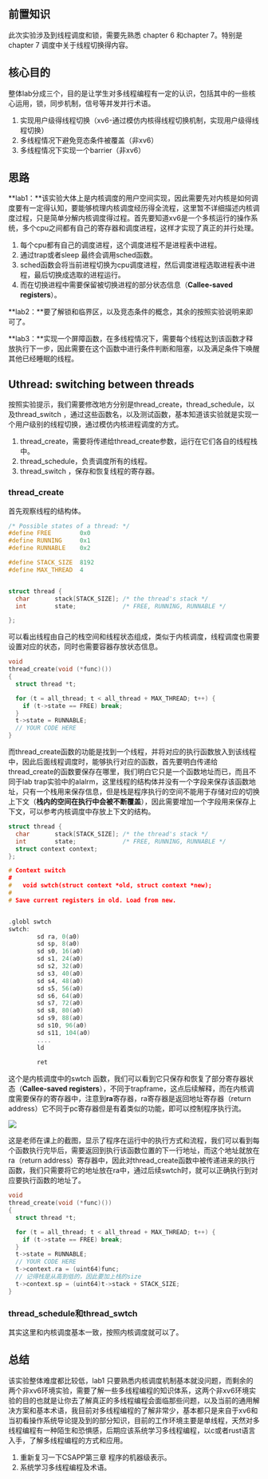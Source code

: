 ## 前置知识

此次实验涉及到线程调度和锁，需要先熟悉 chapter 6 和chapter 7。特别是chapter 7 调度中关于线程切换得内容。

## 核心目的

整体lab分成三个，目的是让学生对多线程编程有一定的认识，包括其中的一些核心运用，锁，同步机制，信号等并发并行术语。

1. 实现用户级得线程切换（xv6-通过模仿内核得线程切换机制，实现用户级得线程切换）
2. 多线程情况下避免竞态条件被覆盖（非xv6）
3. 多线程情况下实现一个barrier（非xv6）


## 思路

**lab1：**该实验大体上是内核调度的用户空间实现，因此需要先对内核是如何调度要有一定得认知，要能够梳理内核调度经历得全流程，这里暂不详细描述内核调度过程，只是简单分解内核调度得过程。首先要知道xv6是一个多核运行的操作系统，多个cpu之间都有自己的寄存器和调度进程，这样才实现了真正的并行处理。

1. 每个cpu都有自己的调度进程，这个调度进程不是进程表中进程。
2. 通过trap或者sleep 最终会调用sched函数。
3. sched函数会将当前进程切换为cpu调度进程，然后调度进程选取进程表中进程，最后切换成选取的进程运行。
4. 而在切换进程中需要保留被切换进程的部分状态信息（**Callee-saved registers**）。

**lab2：**要了解锁和临界区，以及竞态条件的概念，其余的按照实验说明来即可了。

**lab3：**实现一个屏障函数，在多线程情况下，需要每个线程达到该函数才释放执行下一步，因此需要在这个函数中进行条件判断和阻塞，以及满足条件下唤醒其他已经睡眠的线程。


## Uthread: switching between threads


按照实验提示，我们需要修改地方分别是thread_create，thread_schedule，以及thread_switch ，通过这些函数名，以及测试函数，基本知道该实验就是实现一个用户级别的线程切换，通过模仿内核进程调度的方式。

1. thread_create，需要将传递给thread_create参数，运行在它们各自的线程栈中。
2. thread_schedule，负责调度所有的线程。
3. thread_switch ，保存和恢复线程的寄存器。

### thread_create

首先观察线程的结构体。

```c
/* Possible states of a thread: */
#define FREE        0x0
#define RUNNING     0x1
#define RUNNABLE    0x2

#define STACK_SIZE  8192
#define MAX_THREAD  4


struct thread {
  char       stack[STACK_SIZE]; /* the thread's stack */
  int        state;             /* FREE, RUNNING, RUNNABLE */

};
```

可以看出线程由自己的栈空间和线程状态组成，类似于内核调度，线程调度也需要设置对应的状态，同时也需要容器存放状态信息。


```c
void 
thread_create(void (*func)())
{
  struct thread *t;

  for (t = all_thread; t < all_thread + MAX_THREAD; t++) {
    if (t->state == FREE) break;
  }
  t->state = RUNNABLE;
  // YOUR CODE HERE
}
```
而thread_create函数的功能是找到一个线程，并将对应的执行函数放入到该线程中，因此后面线程调度时，能够执行对应的函数，首先要明白传递给thread_create的函数要保存在哪里，我们明白它只是一个函数地址而已，而且不同于lab trap实验中的alalrm，这里线程的结构体并没有一个字段来保存该函数地址，只有一个栈用来保存信息，但是栈是程序执行的空间不能用于存储对应的切换上下文（**栈内的空间在执行中会被不断覆盖**），因此需要增加一个字段用来保存上下文，可以参考内核调度中存放上下文的结构。

```c
struct thread {
  char       stack[STACK_SIZE]; /* the thread's stack */
  int        state;             /* FREE, RUNNING, RUNNABLE */
  struct context context; 
};
```

```c
# Context switch
#
#   void swtch(struct context *old, struct context *new);
# 
# Save current registers in old. Load from new.	


.globl swtch
swtch:
        sd ra, 0(a0)
        sd sp, 8(a0)
        sd s0, 16(a0)
        sd s1, 24(a0)
        sd s2, 32(a0)
        sd s3, 40(a0)
        sd s4, 48(a0)
        sd s5, 56(a0)
        sd s6, 64(a0)
        sd s7, 72(a0)
        sd s8, 80(a0)
        sd s9, 88(a0)
        sd s10, 96(a0)
        sd s11, 104(a0)
		....
		ld
        
        ret

```
这个是内核调度中的swtch 函数，我们可以看到它只保存和恢复了部分寄存器状态（**Callee-saved registers**），不同于trapframe，这点后续解释，而在内核调度需要保存的寄存器中，注意到**ra**寄存器，ra寄存器是返回地址寄存器（return address）它不同于pc寄存器但是有着类似的功能，即可以控制程序执行流。

![](https://cdn.jsdelivr.net/gh/flyFatSeal/cloudimg/os/frame.png#crop=0&crop=0&crop=1&crop=1&id=WINHW&originHeight=847&originWidth=1198&originalType=binary&ratio=1&rotation=0&showTitle=false&status=done&style=none&title=)

这是老师在课上的截图，显示了程序在运行中的执行方式和流程，我们可以看到每个函数执行完毕后，需要返回到执行该函数位置的下一行地址，而这个地址就放在ra（return address）寄存器中，因此对thread_create函数中被传递进来的执行函数，我们只需要将它的地址放在ra中，通过后续swtch时，就可以正确执行到对应要执行函数的地址了。

```c
void 
thread_create(void (*func)())
{
  struct thread *t;

  for (t = all_thread; t < all_thread + MAX_THREAD; t++) {
    if (t->state == FREE) break;
  }
  t->state = RUNNABLE;
  // YOUR CODE HERE
  t->context.ra = (uint64)func;
  // 记得栈是从高到低的，因此要加上栈的size
  t->context.sp = (uint64)t->stack + STACK_SIZE;
}
```

### thread_schedule和thread_swtch

其实这里和内核调度基本一致，按照内核调度就可以了。


## 总结

该实验整体难度都比较低，lab1 只要熟悉内核调度机制基本就没问题，而剩余的两个非xv6环境实验，需要了解一些多线程编程的知识体系，这两个非xv6环境实验的目的也就是让你去了解真正的多线程编程会面临那些问题，以及当前的通用解决方案和基本术语，我目前对多线程编程的了解非常少，基本都只是来自于xv6和当初看操作系统导论提及到的部分知识，目前的工作环境主要是单线程，天然对多线程编程有一种陌生和恐惧感，后期应该系统学习多线程编程，以c或者rust语言入手，了解多线程编程的方式和应用。

1. 重新复习一下CSAPP第三章 程序的机器级表示。
2. 系统学习多线程编程及术语。


